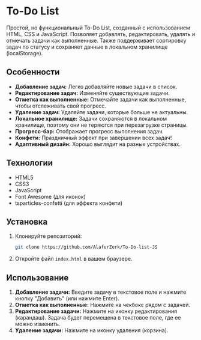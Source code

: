 # To-Do List

Простой, но функциональный To-Do List, созданный с использованием HTML, CSS и JavaScript.  Позволяет добавлять, редактировать, удалять и отмечать задачи как выполненные.  Также поддерживает сортировку задач по статусу и сохраняет данные в локальном хранилище (localStorage).

## Особенности

*   **Добавление задач:** Легко добавляйте новые задачи в список.
*   **Редактирование задач:** Изменяйте существующие задачи.
*   **Отметка как выполненные:** Отмечайте задачи как выполненные, чтобы отслеживать свой прогресс.
*   **Удаление задач:** Удаляйте задачи, которые больше не актуальны.
*   **Локальное хранилище:**  Задачи сохраняются в локальном хранилище, поэтому они не теряются при перезагрузке страницы.
*   **Прогресс-бар:** Отображает прогресс выполнения задач.
*   **Конфети:**  Праздничный эффект при завершении всех задач!
*   **Адаптивный дизайн:** Хорошо выглядит на разных устройствах.

## Технологии

*   HTML5
*   CSS3
*   JavaScript
*   Font Awesome (для иконок)
*   tsparticles-confetti (для эффекта конфети)

## Установка

1.  Клонируйте репозиторий:

    ```bash
    git clone https://github.com/AlafurZerk/To-Do-list-JS
    ```

2.  Откройте файл `index.html` в вашем браузере.

## Использование

1.  **Добавление задачи:** Введите задачу в текстовое поле и нажмите кнопку "Добавить" (или нажмите Enter).
2.  **Отметка как выполненные:** Нажмите на чекбокс рядом с задачей.
3.  **Редактирование задачи:** Нажмите на иконку редактирования (карандаш).  Задача будет перемещена в текстовое поле, где ее можно изменить.
4.  **Удаление задачи:** Нажмите на иконку удаления (корзина).
